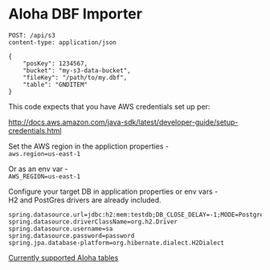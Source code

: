 # Aloha DBF Importer


`POST: /api/s3`  
`content-type: application/json`

```
{
	"posKey": 1234567,
	"bucket": "my-s3-data-bucket",
	"fileKey": "/path/to/my.dbf",
	"table": "GNDITEM"
}
```

This code expects that you have AWS credentials set up per:  

http://docs.aws.amazon.com/java-sdk/latest/developer-guide/setup-credentials.html  

Set the AWS region in the appliction properties -  
`aws.region=us-east-1`

Or as an env var -  
`AWS_REGION=us-east-1`  

Configure your target DB in application properties or env vars -  
H2 and PostGres drivers are already included.  

```
spring.datasource.url=jdbc:h2:mem:testdb;DB_CLOSE_DELAY=-1;MODE=PostgreSQL
spring.datasource.driverClassName=org.h2.Driver
spring.datasource.username=sa
spring.datasource.password=password
spring.jpa.database-platform=org.hibernate.dialect.H2Dialect
```


[Currently supported Aloha tables](./src/main/java/net/savantly/aloha/importer/domain/common/AlohaTable.java)